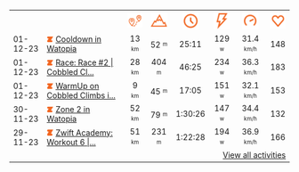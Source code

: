<table>
    <tr>
        <th></th>
        <th></th>
        <th align="center"><img src="https://raw.githubusercontent.com/robiningelbrecht/strava-activities/master/public/distance.svg" width="30" alt="distance" title="distance"/></th>
        <th align="center"><img src="https://raw.githubusercontent.com/robiningelbrecht/strava-activities/master/public/elevation.svg" width="30" alt="elevation" title="elevation"/></th>
        <th align="center"><img src="https://raw.githubusercontent.com/robiningelbrecht/strava-activities/master/public/time.svg" width="30" alt="time" title="time"/></th>
        <th align="center"><img src="https://raw.githubusercontent.com/robiningelbrecht/strava-activities/master/public/average-watt.svg" width="30" alt="average watts" title="average watts"/></th>
        <th align="center"><img src="https://raw.githubusercontent.com/robiningelbrecht/strava-activities/master/public/average-speed.svg" width="30" alt="average speed" title="average speed"/></th>
        <th align="center"><img src="https://raw.githubusercontent.com/robiningelbrecht/strava-activities/master/public/heart-rate.svg" width="30" alt="average heart rate" title="average heart rate"/></th>
    </tr>
            <tr>
            <td>01-12-23</td>
            <td>
                <img src="https://raw.githubusercontent.com/robiningelbrecht/strava-activities/master/public/activity-virtual-ride.svg" width="12" alt="virtual ride" title="virtual ride"/>
                <a href="https://www.strava.com/activities/10311834483" title="Kcal: 185 | Gear: None ">Cooldown in Watopia</a>
            </td>
            <td align="center">13 <sup><sub>km</sub></sup></td>
            <td align="center">52 <sup><sub>m</sub></sup></td>
            <td align="center">25:11</td>
            <td align="center">129 <sup><sub>w</sub></sup></td>
            <td align="center">31.4 <sup><sub>km/h</sub></sup></td>
            <td align="center">148</td>
        </tr>
            <tr>
            <td>01-12-23</td>
            <td>
                <img src="https://raw.githubusercontent.com/robiningelbrecht/strava-activities/master/public/activity-virtual-ride.svg" width="12" alt="virtual ride" title="virtual ride"/>
                <a href="https://www.strava.com/activities/10311723468" title="Kcal: 679 | Gear: None ">Race: Race #2 | Cobbled Cl...</a>
            </td>
            <td align="center">28 <sup><sub>km</sub></sup></td>
            <td align="center">404 <sup><sub>m</sub></sup></td>
            <td align="center">46:25</td>
            <td align="center">234 <sup><sub>w</sub></sup></td>
            <td align="center">36.3 <sup><sub>km/h</sub></sup></td>
            <td align="center">183</td>
        </tr>
            <tr>
            <td>01-12-23</td>
            <td>
                <img src="https://raw.githubusercontent.com/robiningelbrecht/strava-activities/master/public/activity-virtual-ride.svg" width="12" alt="virtual ride" title="virtual ride"/>
                <a href="https://www.strava.com/activities/10311499785" title="Kcal: 147 | Gear: None ">WarmUp on Cobbled Climbs i...</a>
            </td>
            <td align="center">9 <sup><sub>km</sub></sup></td>
            <td align="center">45 <sup><sub>m</sub></sup></td>
            <td align="center">17:05</td>
            <td align="center">151 <sup><sub>w</sub></sup></td>
            <td align="center">32.1 <sup><sub>km/h</sub></sup></td>
            <td align="center">153</td>
        </tr>
            <tr>
            <td>30-11-23</td>
            <td>
                <img src="https://raw.githubusercontent.com/robiningelbrecht/strava-activities/master/public/activity-virtual-ride.svg" width="12" alt="virtual ride" title="virtual ride"/>
                <a href="https://www.strava.com/activities/10306962649" title="Kcal: 761 | Gear: None ">Zone 2 in Watopia</a>
            </td>
            <td align="center">52 <sup><sub>km</sub></sup></td>
            <td align="center">79 <sup><sub>m</sub></sup></td>
            <td align="center">1:30:26</td>
            <td align="center">147 <sup><sub>w</sub></sup></td>
            <td align="center">34.4 <sup><sub>km/h</sub></sup></td>
            <td align="center">132</td>
        </tr>
            <tr>
            <td>29-11-23</td>
            <td>
                <img src="https://raw.githubusercontent.com/robiningelbrecht/strava-activities/master/public/activity-virtual-ride.svg" width="12" alt="virtual ride" title="virtual ride"/>
                <a href="https://www.strava.com/activities/10302017000" title="Kcal: 917 | Gear: None ">Zwift Academy: Workout 6 |...</a>
            </td>
            <td align="center">51 <sup><sub>km</sub></sup></td>
            <td align="center">231 <sup><sub>m</sub></sup></td>
            <td align="center">1:22:28</td>
            <td align="center">194 <sup><sub>w</sub></sup></td>
            <td align="center">36.9 <sup><sub>km/h</sub></sup></td>
            <td align="center">166</td>
        </tr>
                <tr>
            <td colspan="8" align="right"><a href="https://github.com/robiningelbrecht/strava-activities#activities">View all activities</a></td>
        </tr>
    </table>
